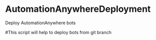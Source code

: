 # AutomationAnywhereDeployment
Deploy AutomationAnywhere bots

#This script will help to deploy bots from git branch
